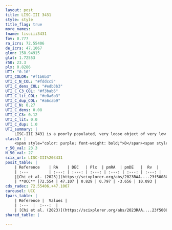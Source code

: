 ```yaml
---
layout: post
title: LISC-III 3431
style: style
title_flag: true
more_names: 
fname: lisciii3431
fov: 0.777
ra_icrs: 72.55406
de_icrs: 47.1067
glon: 158.94915
glat: 1.72553
r50: 23.3
plx: 0.8286
UTI: "0.10"
UTI_COLOR: "#f1b6b3"
UTI_C_N_COL: "#fddcc5"
UTI_C_dens_COL: "#edb3b3"
UTI_C_C3_COL: "#f3bab5"
UTI_C_lit_COL: "#e0a6b3"
UTI_C_dup_COL: "#a6cab9"
UTI_C_N: 0.27
UTI_C_dens: 0.08
UTI_C_C3: 0.12
UTI_C_lit: 0.0
UTI_C_dup: 1.0
UTI_summary: |
    LISC-III 3431 is a poorly populated, very loose object of very low C3 quality. It was recently reported in the literature.
class3: |
    <span style="color: purple; font-weight: bold;">D</span><span style="color: red; font-weight: bold;">C</span>
r_50_val: 23.3
N_50_val: 27
scix_url: LISC-III%203431
posit_table: |
    | Reference    | RA    | DEC   | Plx  | pmRA  | pmDE   |  Rv  |
    | :---         | :---: | :---: | :---: | :---: | :---: | :---: |
    |[Chi et al. (2023)](https://scixplorer.org/abs/2023RAA....23f5008C) | 72.675 | 47.186 | 0.94 | 0.762 | -3.722 | -- |
    | **UCC** |72.554 | 47.107 | 0.829 | 0.797 | -3.656 | 10.093 | 
cds_radec: 72.55406,+47.1067
carousel: UCC
fpars_table: |
    | Reference |  Values |
    | :---  |  :---:  |
    | [Chi et al. (2023)](https://scixplorer.org/abs/2023RAA....23f5008C) | `E(V-I)=0.6, m-M=11.02, Z=0.02, fbin=0.54` |
shared_table: |
    
---
```

